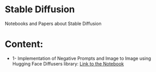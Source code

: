 # Stable Diffusion
Notebooks and Papers about Stable Diffusion

# Content:
- 1- Implementation of Negative Prompts and Image to Image using Hugging Face Diffusers library:  [Link to the Notebook](https://github.com/HaoES/stable-diffusion/blob/main/nbs/1%20-%20Negative_Prompts_and_Img_2_Img.ipynb)
